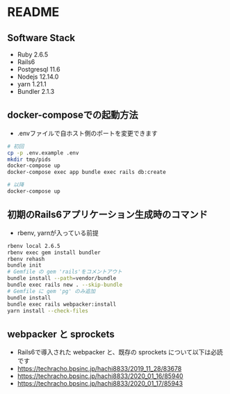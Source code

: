 # README
## Software Stack
* Ruby 2.6.5
* Rails6
* Postgresql 11.6
* Nodejs 12.14.0
* yarn 1.21.1
* Bundler 2.1.3

## docker-composeでの起動方法
* .envファイルで自ホスト側のポートを変更できます

```bash
# 初回
cp -p .env.example .env
mkdir tmp/pids
docker-compose up
docker-compose exec app bundle exec rails db:create 

# 以降
docker-compose up
```


## 初期のRails6アプリケーション生成時のコマンド
* rbenv, yarnが入っている前提

```bash
rbenv local 2.6.5
rbenv exec gem install bundler
rbenv rehash
bundle init
# Gemfile の gem 'rails'をコメントアウト
bundle install --path=vendor/bundle
bundle exec rails new . --skip-bundle
# Gemfile に gem 'pg' のみ追加
bundle install
bundle exec rails webpacker:install 
yarn install --check-files
```

## webpacker と sprockets
* Rails6で導入された webpacker と、既存の sprockets について以下は必読です
* https://techracho.bpsinc.jp/hachi8833/2019_11_28/83678
* https://techracho.bpsinc.jp/hachi8833/2020_01_16/85940
* https://techracho.bpsinc.jp/hachi8833/2020_01_17/85943
